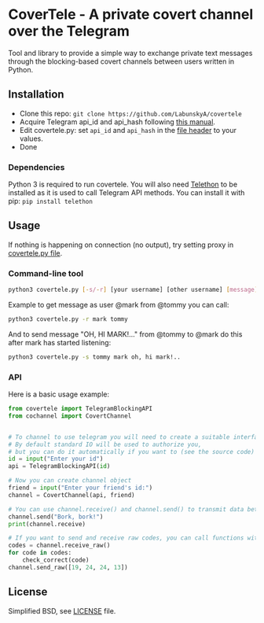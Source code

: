 # CoverTele - A private covert channel over the Telegram
Tool and library to provide a simple way to exchange private text messages through the blocking-based covert channels between users written in Python. 

## Installation
- Clone this repo: `git clone https://github.com/LabunskyA/covertele` 
- Acquire Telegram api_id and api_hash following [this manual](https://core.telegram.org/api/obtaining_api_id).
- Edit covertele.py: set `api_id` and `api_hash` in the [file header](https://github.com/LabunskyA/covertele/blob/master/covertele.py#L9) to your values.
- Done

### Dependencies
Python 3 is required to run covertele.
You will also need [Telethon](https://github.com/LonamiWebs/Telethon) to be installed as it is used to call Telegram API methods.
You can install it with pip: `pip install telethon`

## Usage
If nothing is happening on connection (no output), try setting proxy in [covertele.py file](https://github.com/LabunskyA/covertele/blob/master/covertele.py#L12).
### Command-line tool
~~~bash
python3 covertele.py [-s/-r] [your username] [other username] [message]
~~~
Example to get message as user @mark from @tommy you can call:
~~~bash
python3 covertele.py -r mark tommy
~~~
And to send message "OH, HI MARK!..." from @tommy to @mark do this after mark has started listening:
~~~bash
python3 covertele.py -s tommy mark oh, hi mark!..
~~~

### API
Here is a basic usage example:
~~~python
from covertele import TelegramBlockingAPI
from cochannel import CovertChannel


# To channel to use telegram you will need to create a suitable interface
# By default standard IO will be used to authorize you, 
# but you can do it automatically if you want to (see the source code)
id = input("Enter your id")
api = TelegramBlockingAPI(id)

# Now you can create channel object
friend = input("Enter your friend's id:")
channel = CovertChannel(api, friend)

# You can use channel.receive() and channel.send() to transmit data between the users
channel.send("Bork, bork!")
print(channel.receive) 

# If you want to send and receive raw codes, you can call functions with '_raw' suffix
codes = channel.receive_raw()
for code in codes:
    check_correct(code)
channel.send_raw([19, 24, 24, 13])
~~~

## License
Simplified BSD, see [LICENSE](LICENSE) file.
